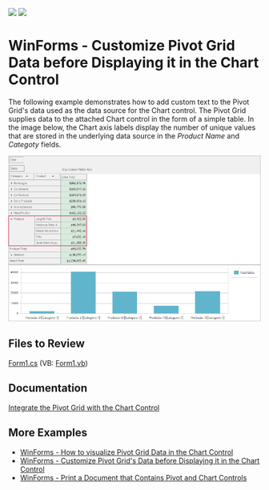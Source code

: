 <!-- default badges list -->
[![](https://img.shields.io/badge/Open_in_DevExpress_Support_Center-FF7200?style=flat-square&logo=DevExpress&logoColor=white)](https://supportcenter.devexpress.com/ticket/details/E2214)
[![](https://img.shields.io/badge/📖_How_to_use_DevExpress_Examples-e9f6fc?style=flat-square)](https://docs.devexpress.com/GeneralInformation/403183)
<!-- default badges end -->

# WinForms - Customize Pivot Grid Data before Displaying it in the Chart Control

The following example demonstrates how to add custom text to the Pivot Grid's data used as the data source for the Chart control. The Pivot Grid supplies data to the attached Chart control in the form of a simple table. In the image below, the Chart axis labels display the number of unique values that are stored in the underlying data source in the _Product Name_ and _Categoty_ fields.

![Pivot Grid - Chart integraton](images/pivotgrid.png)

## Files to Review
<!-- default file list -->
[Form1.cs](./CS/Form1.cs) (VB: [Form1.vb](./VB/Form1.vb))
<!-- default file list end -->

## Documentation

[Integrate the Pivot Grid with the Chart Control](https://docs.devexpress.com/WindowsForms/8748/controls-and-libraries/pivot-grid/data-analysis/integration-with-the-chart-control)

## More Examples 
- [WinForms - How to visualize Pivot Grid Data in the Chart Control](https://github.com/DevExpress-Examples/winforms-visualize-pivot-grid-data-in-chart)
- [WinForms - Customize Pivot Grid's Data before Displaying it in the Chart Control](https://github.com/DevExpress-Examples/customize-pivot-grid-controls-data-before-displaying-it-in-a-chart-control-e2214)
- [WinForms - Print a Document that Contains Pivot and Chart Controls](https://github.com/DevExpress-Examples/winforms-print-pivot-and-chart-controls)
